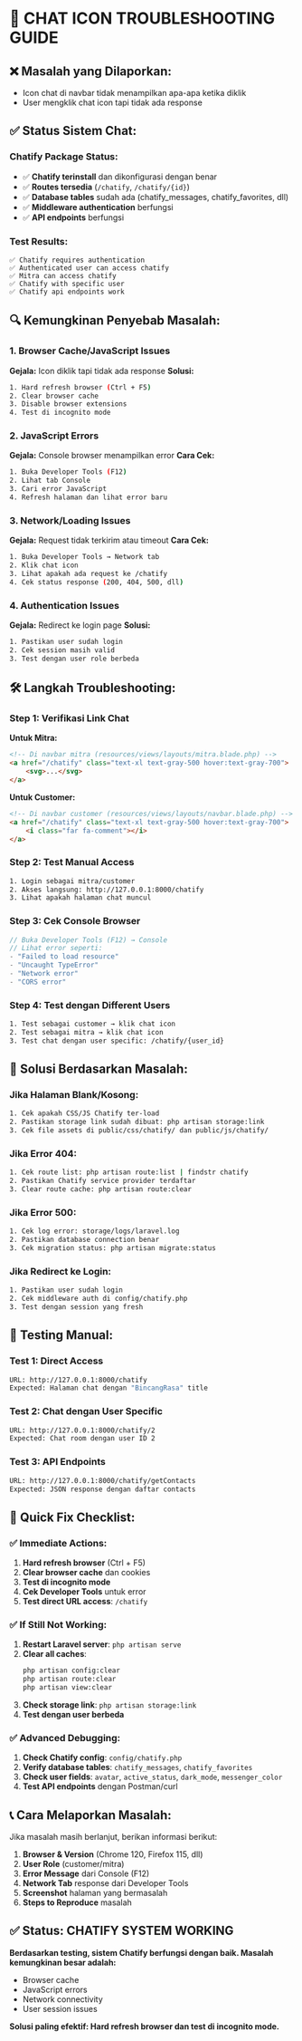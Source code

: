 # 💬 **CHAT ICON TROUBLESHOOTING GUIDE**

## ❌ **Masalah yang Dilaporkan:**
- Icon chat di navbar tidak menampilkan apa-apa ketika diklik
- User mengklik chat icon tapi tidak ada response

## ✅ **Status Sistem Chat:**

### **Chatify Package Status:**
- ✅ **Chatify terinstall** dan dikonfigurasi dengan benar
- ✅ **Routes tersedia** (`/chatify`, `/chatify/{id}`)
- ✅ **Database tables** sudah ada (chatify_messages, chatify_favorites, dll)
- ✅ **Middleware authentication** berfungsi
- ✅ **API endpoints** berfungsi

### **Test Results:**
```
✅ Chatify requires authentication
✅ Authenticated user can access chatify  
✅ Mitra can access chatify
✅ Chatify with specific user
✅ Chatify api endpoints work
```

## 🔍 **Kemungkinan Penyebab Masalah:**

### **1. Browser Cache/JavaScript Issues**
**Gejala:** Icon diklik tapi tidak ada response
**Solusi:**
```bash
1. Hard refresh browser (Ctrl + F5)
2. Clear browser cache
3. Disable browser extensions
4. Test di incognito mode
```

### **2. JavaScript Errors**
**Gejala:** Console browser menampilkan error
**Cara Cek:**
```bash
1. Buka Developer Tools (F12)
2. Lihat tab Console
3. Cari error JavaScript
4. Refresh halaman dan lihat error baru
```

### **3. Network/Loading Issues**
**Gejala:** Request tidak terkirim atau timeout
**Cara Cek:**
```bash
1. Buka Developer Tools → Network tab
2. Klik chat icon
3. Lihat apakah ada request ke /chatify
4. Cek status response (200, 404, 500, dll)
```

### **4. Authentication Issues**
**Gejala:** Redirect ke login page
**Solusi:**
```bash
1. Pastikan user sudah login
2. Cek session masih valid
3. Test dengan user role berbeda
```

## 🛠️ **Langkah Troubleshooting:**

### **Step 1: Verifikasi Link Chat**
**Untuk Mitra:**
```html
<!-- Di navbar mitra (resources/views/layouts/mitra.blade.php) -->
<a href="/chatify" class="text-xl text-gray-500 hover:text-gray-700">
    <svg>...</svg>
</a>
```

**Untuk Customer:**
```html
<!-- Di navbar customer (resources/views/layouts/navbar.blade.php) -->
<a href="/chatify" class="text-xl text-gray-500 hover:text-gray-700">
    <i class="far fa-comment"></i>
</a>
```

### **Step 2: Test Manual Access**
```bash
1. Login sebagai mitra/customer
2. Akses langsung: http://127.0.0.1:8000/chatify
3. Lihat apakah halaman chat muncul
```

### **Step 3: Cek Console Browser**
```javascript
// Buka Developer Tools (F12) → Console
// Lihat error seperti:
- "Failed to load resource"
- "Uncaught TypeError"
- "Network error"
- "CORS error"
```

### **Step 4: Test dengan Different Users**
```bash
1. Test sebagai customer → klik chat icon
2. Test sebagai mitra → klik chat icon  
3. Test chat dengan user specific: /chatify/{user_id}
```

## 🔧 **Solusi Berdasarkan Masalah:**

### **Jika Halaman Blank/Kosong:**
```bash
1. Cek apakah CSS/JS Chatify ter-load
2. Pastikan storage link sudah dibuat: php artisan storage:link
3. Cek file assets di public/css/chatify/ dan public/js/chatify/
```

### **Jika Error 404:**
```bash
1. Cek route list: php artisan route:list | findstr chatify
2. Pastikan Chatify service provider terdaftar
3. Clear route cache: php artisan route:clear
```

### **Jika Error 500:**
```bash
1. Cek log error: storage/logs/laravel.log
2. Pastikan database connection benar
3. Cek migration status: php artisan migrate:status
```

### **Jika Redirect ke Login:**
```bash
1. Pastikan user sudah login
2. Cek middleware auth di config/chatify.php
3. Test dengan session yang fresh
```

## 📱 **Testing Manual:**

### **Test 1: Direct Access**
```bash
URL: http://127.0.0.1:8000/chatify
Expected: Halaman chat dengan "BincangRasa" title
```

### **Test 2: Chat dengan User Specific**
```bash
URL: http://127.0.0.1:8000/chatify/2
Expected: Chat room dengan user ID 2
```

### **Test 3: API Endpoints**
```bash
URL: http://127.0.0.1:8000/chatify/getContacts
Expected: JSON response dengan daftar contacts
```

## 🚀 **Quick Fix Checklist:**

### **✅ Immediate Actions:**
1. **Hard refresh browser** (Ctrl + F5)
2. **Clear browser cache** dan cookies
3. **Test di incognito mode**
4. **Cek Developer Tools** untuk error
5. **Test direct URL access**: `/chatify`

### **✅ If Still Not Working:**
1. **Restart Laravel server**: `php artisan serve`
2. **Clear all caches**:
   ```bash
   php artisan config:clear
   php artisan route:clear
   php artisan view:clear
   ```
3. **Check storage link**: `php artisan storage:link`
4. **Test dengan user berbeda**

### **✅ Advanced Debugging:**
1. **Check Chatify config**: `config/chatify.php`
2. **Verify database tables**: `chatify_messages`, `chatify_favorites`
3. **Check user fields**: `avatar`, `active_status`, `dark_mode`, `messenger_color`
4. **Test API endpoints** dengan Postman/curl

## 📞 **Cara Melaporkan Masalah:**

Jika masalah masih berlanjut, berikan informasi berikut:

1. **Browser & Version** (Chrome 120, Firefox 115, dll)
2. **User Role** (customer/mitra)
3. **Error Message** dari Console (F12)
4. **Network Tab** response dari Developer Tools
5. **Screenshot** halaman yang bermasalah
6. **Steps to Reproduce** masalah

## ✅ **Status: CHATIFY SYSTEM WORKING**

**Berdasarkan testing, sistem Chatify berfungsi dengan baik. Masalah kemungkinan besar adalah:**
- Browser cache
- JavaScript errors
- Network connectivity
- User session issues

**Solusi paling efektif: Hard refresh browser dan test di incognito mode.**
